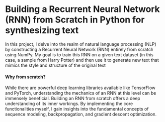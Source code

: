 # Building a Recurrent Neural Network (RNN) from Scratch in Python for synthesizing text

In this project, I delve into the realm of natural language processing (NLP) by constructing a Recurrent Neural Network (RNN) entirely from scratch using NumPy. My goal is to train this RNN on a given text dataset (in this case, a sample from Harry Potter) and then use it to generate new text that mimics the style and structure of the original text

#### Why from scratch?

While there are powerful deep learning libraries available like TensorFlow and PyTorch, understanding the mechanics of an RNN at this level can be immensely beneficial. Building an RNN from scratch offers a deep understanding of its inner workings. By implementing the core functionalities myself, I gain insights into the fundamental concepts of sequence modeling, backpropagation, and gradient descent optimization. 

